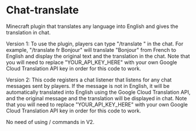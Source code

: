 # Chat-translate
Minecraft plugin that translates any language into English and gives the translation in chat.


Version 1: 
To use the plugin, players can type "/translate <language> <text>" in the chat. For example, "/translate fr Bonjour" will translate "Bonjour" from French to English and display the original text and the translation in the chat. Note that you will need to replace "YOUR_API_KEY_HERE" with your own Google Cloud Translation API key in order for this code to work.

Version 2:
This code registers a chat listener that listens for any chat messages sent by players. If the message is not in English, it will be automatically translated into English using the Google Cloud Translation API, and the original message and the translation will be displayed in chat. Note that you will need to replace "YOUR_API_KEY_HERE" with your own Google Cloud Translation API key in order for this code to work.

No need of using / commands in V2.
